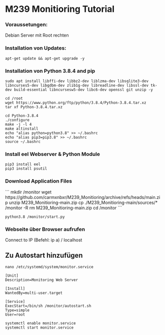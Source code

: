 <h1>M239 Monitioring Tutorial </h1>


<h3>Voraussetungen: </h3>
Debian Server mit Root rechten


<h3>Installation von Updates: </h3>

```
apt-get update && apt-get upgrade -y
```


<h3>Installation von Python 3.8.4 and pip </h3>

```
sudo apt install libffi-dev libbz2-dev liblzma-dev libsqlite3-dev libncurses5-dev libgdbm-dev zlib1g-dev libreadline-dev libssl-dev tk-dev build-essential libncursesw5-dev libc6-dev openssl git unzip -y
```

```
cd /root
wget https://www.python.org/ftp/python/3.8.4/Python-3.8.4.tar.xz
tar xf Python-3.8.4.tar.xz
```

```
cd Python-3.8.4
./configure
make -j -l 4
make altinstall
echo "alias python=python3.8" >> ~/.bashrc
echo "alias pip3=pip3.8" >> ~/.bashrc
source ~/.bashrc
```

<h3>Install eel Webserver & Python Module </h3>

```
pip3 install eel
pip3 install psutil
```
<h3>Download Application Files</h3>
```
mkdir /monitor
wget https://github.com/carmxnbxr/M239_Monitioring/archive/refs/heads/main.zip
unzip M239_Monitioring-main.zip
cp ./M239_Monitioring-main/sources/* /monitor -R
rm M239_Monitioring-main.zip
cd /monitor
```

```
python3.8 /monitor/start.py
```

<h3>Webseite über Browser aufrufen</h3>
Connect to IP (Befehl: ip a) / localhost

<h2>Zu Autostart hinzufügen</h2>

```
nano /etc/systemd/system/monitor.service
```

```
[Unit]
Description=Monitoring Web Server

[Install]
WantedBy=multi-user.target

[Service]
ExecStart=/bin/sh /monitor/autostart.sh
Type=simple
User=root
```

```
systemctl enable monitor.service
systemctl start monitor.service
```
